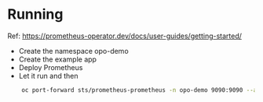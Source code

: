 
# Running

Ref: https://prometheus-operator.dev/docs/user-guides/getting-started/

* Create the namespace opo-demo
* Create the example app
* Deploy Prometheus
* Let it run and then 

```sh
	oc port-forward sts/prometheus-prometheus -n opo-demo 9090:9090 --address 0.0.0.0
```
